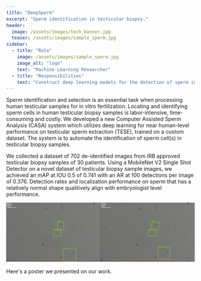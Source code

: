 ```yaml
---
title: "DeepSperm"
excerpt: "Sperm identification in testicular biopsy."
header:
  image: /assets/images/tech_banner.jpg
  teaser: /assets/images/sample_sperm.jpg
sidebar:
  - title: "Role"
    image: /assets/images/sample_sperm.jpg
    image_alt: "logo"
    text: "Machine Learning Researcher"
  - title: "Responsibilities"
    text: "Construct deep learning models for the detection of sperm in microscopy images."
---
```

Sperm identification and selection is an essential task when processing human testicular samples for in vitro fertilization. 
Locating and identifying sperm cells in human testicular biopsy samples is labor-intensive, time-consuming and costly.
We developed a new Computer Assisted Sperm Analysis (CASA) system which utilizes deep learning for near human-level performance 
on testicular sperm extraction (TESE), trained on a custom dataset. 
The system is to automate the identification of sperm cell(s) in testicular biopsy samples.


We collected a dataset of 702 de-identified images from IRB approved testicular biopsy samples of 30 patients.
Using a MobileNet V2 Single Shot Detector on a novel dataset of testicular biopsy sample images, we achieved an 
mAP at IOU 0.5 of 0.741 with an AR at 100 detections per image of 0.376. 
Detection rates and localization performance on sperm that has a relatively normal shape 
qualitively align with embryologist level performance. 

![Example Sperm Detection](/assets/images/sperm_model_preds.png)

Here's a poster we presented on our work.
<object data="/assets/posters/CS231N_Final_Poster.pdf" width="1000" height="1000" type='application/pdf'/>
